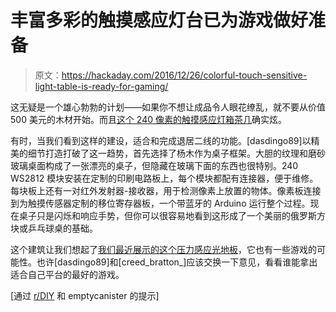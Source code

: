 # 丰富多彩的触摸感应灯台已为游戏做好准备

> 原文：<https://hackaday.com/2016/12/26/colorful-touch-sensitive-light-table-is-ready-for-gaming/>

这无疑是一个雄心勃勃的计划——如果你不想让成品令人眼花缭乱，就不要从价值 500 美元的木材开始。而且[这个 240 像素的触摸感应灯箱茶几](https://imgur.com/gallery/mfAce)确实炫。

有时，当我们看到这样的建设，适合和完成退居二线的功能。[dasdingo89]以精美的细节打造打破了这一趋势，首先选择了杨木作为桌子框架。大胆的纹理和磨砂玻璃桌面构成了一张漂亮的桌子，但隐藏在玻璃下面的东西也很特别。240 WS2812 模块安装在定制的印刷电路板上，每个模块都配有连接器，便于维修。每块板上还有一对红外发射器-接收器，用于检测像素上放置的物体。像素板连接到为触摸传感器定制的移位寄存器板，一个带蓝牙的 Arduino 运行整个过程。现在桌子只是闪烁和响应手势，但你可以很容易地看到这形成了一个美丽的俄罗斯方块或乒乓球桌的基础。

这个建筑让我们想起了[我们最近展示的这个压力感应光地板](http://hackaday.com/2016/11/07/neopixels-light-the-way-in-pressure-sensitive-floor/)，它也有一些游戏的可能性。也许[dasdingo89]和[creed_bratton_]应该交换一下意见，看看谁能拿出适合自己平台的最好的游戏。

[通过 [r/DIY](https://www.reddit.com/r/DIY/comments/5hzli1/i_made_a_240px_led_zebrawood_table_with_touch/) 和 emptycanister 的提示]